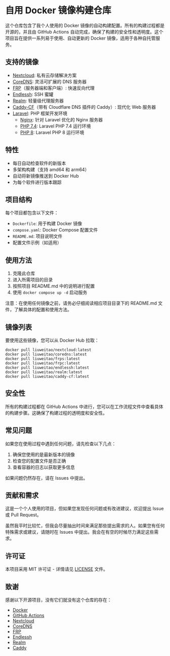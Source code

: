 # 自用 Docker 镜像构建仓库

这个仓库包含了我个人使用的 Docker 镜像的自动构建配置。所有的构建过程都是开源的，并且由 GitHub Actions 自动完成，确保了构建的安全性和透明度。这个项目旨在提供一系列易于使用、自动更新的 Docker 镜像，适用于各种自托管服务。

## 支持的镜像

- [Nextcloud](./nextcloud): 私有云存储解决方案
- [CoreDNS](./coredns): 灵活可扩展的 DNS 服务器
- [FRP](./frp)（服务器端和客户端）: 快速反向代理
- [Endlessh](./endlessh): SSH 蜜罐
- [Realm](./realm): 轻量级代理服务器
- [Caddy-CF](./caddy-cf)（带有 Cloudflare DNS 插件的 Caddy）: 现代化 Web 服务器
- [Laravel](./laravel): PHP 框架开发环境
  - [Nginx](./laravel/nginx): 针对 Laravel 优化的 Nginx 服务器
  - [PHP 7.4](./laravel/php7.4): Laravel PHP 7.4 运行环境
  - [PHP 8](./laravel/php8): Laravel PHP 8 运行环境

## 特性

- 每日自动检查软件的新版本
- 多架构构建（支持 amd64 和 arm64）
- 自动将新镜像推送到 Docker Hub
- 为每个软件进行版本跟踪

## 项目结构

每个项目都包含以下文件：
- `Dockerfile`: 用于构建 Docker 镜像
- `compose.yaml`: Docker Compose 配置文件
- `README.md`: 项目说明文件
- 配置文件示例（如适用）

## 使用方法

1. 克隆此仓库
2. 进入所需项目的目录
3. 按照项目 README.md 中的说明进行配置
4. 使用 `docker compose up -d` 启动服务

注意：在使用任何镜像之前，请务必仔细阅读相应项目目录下的 README.md 文件，了解具体的配置和使用方法。

## 镜像列表

要使用这些镜像，您可以从 Docker Hub 拉取：

```
docker pull liuweitao/nextcloud:latest
docker pull liuweitao/coredns:latest
docker pull liuweitao/frps:latest
docker pull liuweitao/frpc:latest
docker pull liuweitao/endlessh:latest
docker pull liuweitao/realm:latest
docker pull liuweitao/caddy-cf:latest
```

## 安全性

所有的构建过程都在 GitHub Actions 中进行，您可以在工作流程文件中查看具体的构建步骤。这确保了构建过程的透明度和安全性。

## 常见问题

如果您在使用过程中遇到任何问题，请先检查以下几点：

1. 确保您使用的是最新版本的镜像
2. 检查您的配置文件是否正确
3. 查看容器的日志以获取更多信息

如果问题仍然存在，请在 Issues 中提出。

## 贡献和需求

这是一个个人使用的项目，但如果您发现任何问题或有改进建议，欢迎提出 Issue 或 Pull Request。

虽然我平时比较忙，但我会尽量抽出时间来满足那些提出需求的人。如果您有任何特殊需求或建议，请随时在 Issues 中提出。我会在有空的时候尽力满足这些需求。

## 许可证

本项目采用 MIT 许可证 - 详情请见 [LICENSE](LICENSE) 文件。

## 致谢

感谢以下开源项目，没有它们就没有这个仓库的存在：

- [Docker](https://www.docker.com/)
- [GitHub Actions](https://github.com/features/actions)
- [Nextcloud](https://nextcloud.com/)
- [CoreDNS](https://coredns.io/)
- [FRP](https://github.com/fatedier/frp)
- [Endlessh](https://github.com/skeeto/endlessh)
- [Realm](https://github.com/zhboner/realm)
- [Caddy](https://caddyserver.com/)
